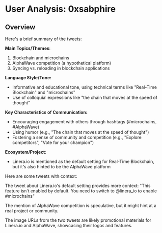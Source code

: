 # User Analysis: 0xsabphire

## Overview

Here's a brief summary of the tweets:

**Main Topics/Themes:**

1. Blockchain and microchains
2. AlphaWave competition (a hypothetical platform)
3. Syncing vs. reloading in blockchain applications

**Language Style/Tone:**

* Informative and educational tone, using technical terms like "Real-Time Blockchain" and "microchains"
* Use of colloquial expressions like "the chain that moves at the speed of thought"

**Key Characteristics of Communication:**

* Encouraging engagement with others through hashtags (#microchains, #AlphaWave)
* Using humor (e.g., "The chain that moves at the speed of thought")
* Fostering a sense of community and competition (e.g., "Explore competitors", "Vote for your champion")

**Ecosystem/Project:**

* Linera.io is mentioned as the default setting for Real-Time Blockchain, but it's also hinted to be the AlphaWave platform

Here are some tweets with context:

The tweet about Linera.io's default setting provides more context:
"This feature isn't enabled by default. You need to switch to @linera_io to enable #microchains"

The mention of AlphaWave competition is speculative, but it might hint at a real project or community.

The image URLs from the two tweets are likely promotional materials for Linera.io and AlphaWave, showcasing their logos and features.